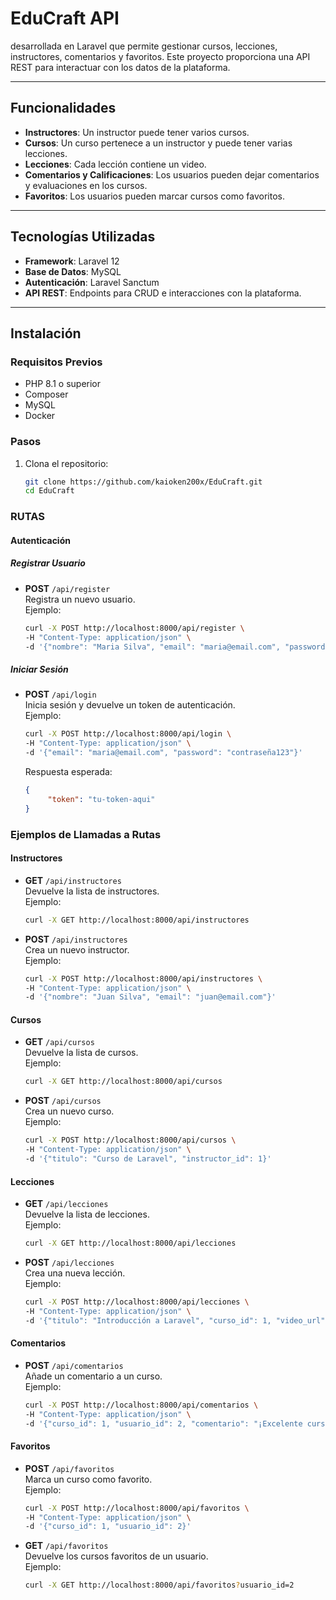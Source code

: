 # EduCraft API

desarrollada en Laravel que permite gestionar cursos, lecciones, instructores, comentarios y favoritos. 
Este proyecto proporciona una API REST para interactuar con los datos de la plataforma.

---

## **Funcionalidades**
- **Instructores**: Un instructor puede tener varios cursos.
- **Cursos**: Un curso pertenece a un instructor y puede tener varias lecciones.
- **Lecciones**: Cada lección contiene un video.
- **Comentarios y Calificaciones**: Los usuarios pueden dejar comentarios y evaluaciones en los cursos.
- **Favoritos**: Los usuarios pueden marcar cursos como favoritos.

---

## **Tecnologías Utilizadas**
- **Framework**: Laravel 12
- **Base de Datos**: MySQL
- **Autenticación**: Laravel Sanctum
- **API REST**: Endpoints para CRUD e interacciones con la plataforma.

---

## **Instalación**

### **Requisitos Previos**
- PHP 8.1 o superior
- Composer
- MySQL
- Docker

### **Pasos**
1. Clona el repositorio:
    ```bash
    git clone https://github.com/kaioken200x/EduCraft.git
    cd EduCraft


### **RUTAS**
#### **Autenticación**

##### **Registrar Usuario**
- **POST** `/api/register`  
     Registra un nuevo usuario.  
     Ejemplo:  
     ```bash
     curl -X POST http://localhost:8000/api/register \
     -H "Content-Type: application/json" \
     -d '{"nombre": "Maria Silva", "email": "maria@email.com", "password": "contraseña123"}'
     ```

##### **Iniciar Sesión**
- **POST** `/api/login`  
     Inicia sesión y devuelve un token de autenticación.  
     Ejemplo:  
     ```bash
     curl -X POST http://localhost:8000/api/login \
     -H "Content-Type: application/json" \
     -d '{"email": "maria@email.com", "password": "contraseña123"}'
     ```

     Respuesta esperada:  
     ```json
     {
          "token": "tu-token-aqui"
     }
     ```
### **Ejemplos de Llamadas a Rutas**

#### **Instructores**
- **GET** `/api/instructores`  
     Devuelve la lista de instructores.  
     Ejemplo:  
     ```bash
     curl -X GET http://localhost:8000/api/instructores
     ```

- **POST** `/api/instructores`  
     Crea un nuevo instructor.  
     Ejemplo:  
     ```bash
     curl -X POST http://localhost:8000/api/instructores \
     -H "Content-Type: application/json" \
     -d '{"nombre": "Juan Silva", "email": "juan@email.com"}'
     ```

#### **Cursos**
- **GET** `/api/cursos`  
     Devuelve la lista de cursos.  
     Ejemplo:  
     ```bash
     curl -X GET http://localhost:8000/api/cursos
     ```

- **POST** `/api/cursos`  
     Crea un nuevo curso.  
     Ejemplo:  
     ```bash
     curl -X POST http://localhost:8000/api/cursos \
     -H "Content-Type: application/json" \
     -d '{"titulo": "Curso de Laravel", "instructor_id": 1}'
     ```

#### **Lecciones**
- **GET** `/api/lecciones`  
     Devuelve la lista de lecciones.  
     Ejemplo:  
     ```bash
     curl -X GET http://localhost:8000/api/lecciones
     ```

- **POST** `/api/lecciones`  
     Crea una nueva lección.  
     Ejemplo:  
     ```bash
     curl -X POST http://localhost:8000/api/lecciones \
     -H "Content-Type: application/json" \
     -d '{"titulo": "Introducción a Laravel", "curso_id": 1, "video_url": "http://video.com/intro.mp4"}'
     ```

#### **Comentarios**
- **POST** `/api/comentarios`  
     Añade un comentario a un curso.  
     Ejemplo:  
     ```bash
     curl -X POST http://localhost:8000/api/comentarios \
     -H "Content-Type: application/json" \
     -d '{"curso_id": 1, "usuario_id": 2, "comentario": "¡Excelente curso!"}'
     ```

#### **Favoritos**
- **POST** `/api/favoritos`  
     Marca un curso como favorito.  
     Ejemplo:  
     ```bash
     curl -X POST http://localhost:8000/api/favoritos \
     -H "Content-Type: application/json" \
     -d '{"curso_id": 1, "usuario_id": 2}'
     ```

- **GET** `/api/favoritos`  
     Devuelve los cursos favoritos de un usuario.  
     Ejemplo:  
     ```bash
     curl -X GET http://localhost:8000/api/favoritos?usuario_id=2
     ```
